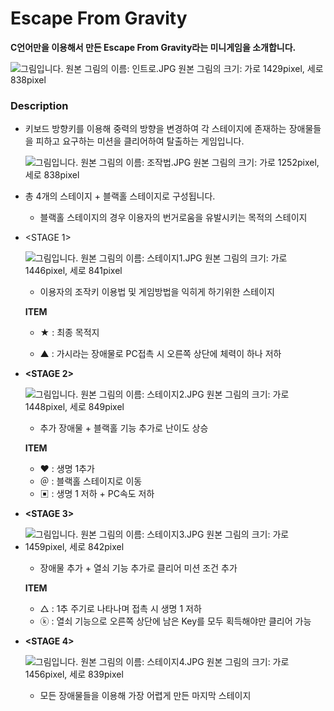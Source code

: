 # Escape From Gravity

**C언어만을 이용해서 만든 Escape From Gravity라는 미니게임을 소개합니다.**

![그림입니다.  원본 그림의 이름: 인트로.JPG  원본 그림의 크기: 가로 1429pixel, 세로 838pixel](file:///C:\Users\SAMSUNG\AppData\Local\Temp\tmp49EE.jpg)  

### Description

- 키보드 방향키를 이용해 중력의 방향을 변경하여 각 스테이지에 존재하는 장애물들을 피하고 요구하는 미션을 클리어하여 탈출하는 게임입니다.

  ![그림입니다.  원본 그림의 이름: 조작법.JPG  원본 그림의 크기: 가로 1252pixel, 세로 838pixel](file:///C:\Users\SAMSUNG\AppData\Local\Temp\tmpE5C6.jpg)  

- 총 4개의 스테이지 + 블랙홀 스테이지로 구성됩니다.

  - 블랙홀 스테이지의 경우 이용자의 번거로움을 유발시키는 목적의 스테이지

- <STAGE 1>

  ![그림입니다.  원본 그림의 이름: 스테이지1.JPG  원본 그림의 크기: 가로 1446pixel, 세로 841pixel](file:///C:\Users\SAMSUNG\AppData\Local\Temp\tmp3573.jpg)  

  - 이용자의 조작키 이용법 및 게임방법을 익히게 하기위한 스테이지

  **ITEM**

  - ★ : 최종 목적지

  - ▲ : 가시라는 장애물로 PC접촉 시 오른쪽 상단에 체력이 하나 저하

- **<STAGE 2>**

  ![그림입니다.  원본 그림의 이름: 스테이지2.JPG  원본 그림의 크기: 가로 1448pixel, 세로 849pixel](file:///C:\Users\SAMSUNG\AppData\Local\Temp\tmp8CD0.jpg)  

  - 추가 장애물 + 블랙홀 기능 추가로 난이도 상승

  **ITEM**

  - ♥ : 생명 1추가
  - ＠ : 블랙홀 스테이지로 이동
  - ▣ : 생명 1 저하 + PC속도 저하

- **<STAGE 3>**

- ![그림입니다.  원본 그림의 이름: 스테이지3.JPG  원본 그림의 크기: 가로 1459pixel, 세로 842pixel](file:///C:\Users\SAMSUNG\AppData\Local\Temp\tmpDEAF.jpg)  

  - 장애물 추가 + 열쇠 기능 추가로 클리어 미션 조건 추가

  **ITEM**

  - △ : 1추 주기로 나타나며 접촉 시 생명 1 저하
  - ⓚ : 열쇠 기능으로 오른쪽 상단에 남은 Key를 모두 획득해야만 클리어 가능

- **<STAGE 4>**

  ![그림입니다.  원본 그림의 이름: 스테이지4.JPG  원본 그림의 크기: 가로 1456pixel, 세로 839pixel](file:///C:\Users\SAMSUNG\AppData\Local\Temp\tmp4FCF.jpg)  

  - 모든 장애물들을 이용해 가장 어렵게 만든 마지막 스테이지